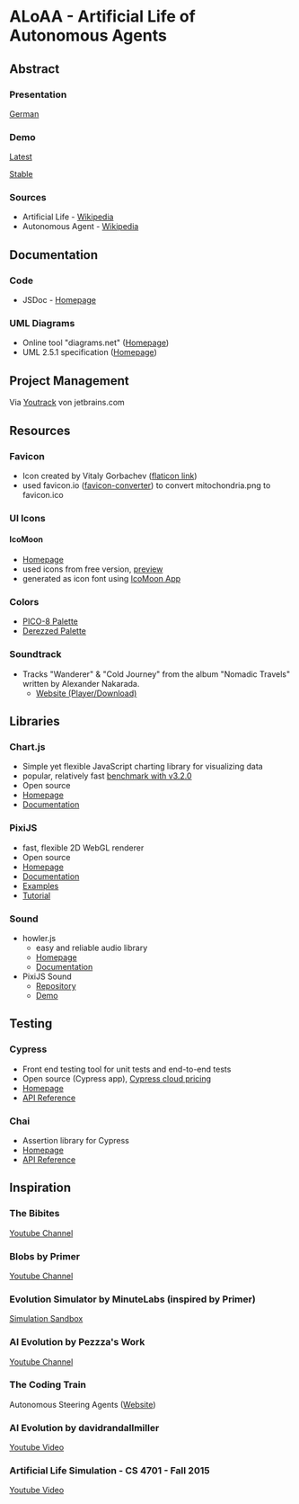 # ALoAA - Artificial Life of Autonomous Agents
## Abstract
### Presentation
[German](https://w0lf3n.github.io/ALoAA/docs/presentations/)
### Demo
[Latest](https://w0lf3n.github.io/ALoAA/dev/)

[Stable](https://w0lf3n.github.io/ALoAA/dist/)
### Sources
* Artificial Life - [Wikipedia](https://en.wikipedia.org/wiki/Artificial_life)
* Autonomous Agent - [Wikipedia](https://en.wikipedia.org/wiki/Autonomous_agent)
## Documentation
### Code
+ JSDoc - [Homepage](https://jsdoc.app/)
### UML Diagrams
* Online tool "diagrams.net" ([Homepage](https://app.diagrams.net/))
* UML 2.5.1 specification ([Homepage](https://www.omg.org/spec/UML/2.5.1))
## Project Management
Via [Youtrack](https://w0lf3n.youtrack.cloud) von jetbrains.com
## Resources
### Favicon
* Icon created by Vitaly Gorbachev ([flaticon link](https://www.flaticon.com/free-icons/mitochondria))
* used favicon.io ([favicon-converter](https://favicon.io/favicon-converter/)) to convert mitochondria.png to favicon.ico
### UI Icons
#### IcoMoon
* [Homepage](https://icomoon.io)
* used icons from free version, [preview](https://icomoon.io/#preview-free)
* generated as icon font using [IcoMoon App](https://icomoon.io/app/)
### Colors
* [PICO-8 Palette](https://lospec.com/palette-list/pico-8)
* [Derezzed Palette](https://lospec.com/palette-list/derezzed)
### Soundtrack
* Tracks "Wanderer" & "Cold Journey" from the album "Nomadic Travels" written by Alexander Nakarada.
  * [Website (Player/Download)](https://www.serpentsoundstudios.com/14-nomadic-travels)
## Libraries
### Chart.js
* Simple yet flexible JavaScript charting library for visualizing data
* popular, relatively fast [benchmark with v3.2.0](https://github.com/leeoniya/uPlot)
* Open source
* [Homepage](https://www.chartjs.org/)
* [Documentation](https://www.chartjs.org/docs/latest/)
### PixiJS
* fast, flexible 2D WebGL renderer
* Open source
* [Homepage](https://pixijs.com/)
* [Documentation](https://pixijs.download/dev/docs/index.html)
* [Examples](https://pixijs.io/examples/#/graphics/simple.js)
* [Tutorial](https://www.pixijselementals.com/)
### Sound
* howler.js
  * easy and reliable audio library
  * [Homepage](https://howlerjs.com/)
  * [Documentation](https://github.com/goldfire/howler.js#documentation)
* PixiJS Sound
  * [Repository](https://github.com/pixijs/sound)
  * [Demo](https://pixijs.io/sound/examples/demo.html)
## Testing
### Cypress
* Front end testing tool for unit tests and end-to-end tests
* Open source (Cypress app), [Cypress cloud pricing](https://www.cypress.io/pricing/)
* [Homepage](https://www.cypress.io/)
* [API Reference](https://docs.cypress.io/)
### Chai
* Assertion library for Cypress
* [Homepage](https://www.chaijs.com/)
* [API Reference](https://www.chaijs.com/api/)
## Inspiration
### The Bibites
[Youtube Channel](https://www.youtube.com/@TheBibitesDigitalLife/videos)
### Blobs by Primer
[Youtube Channel](https://www.youtube.com/@PrimerBlobs)
### Evolution Simulator by MinuteLabs (inspired by Primer)
[Simulation Sandbox](https://labs.minutelabs.io/evolution-simulator/)
### AI Evolution by Pezzza's Work
[Youtube Channel](https://www.youtube.com/@PezzzasWork/videos)
### The Coding Train
Autonomous Steering Agents ([Website](https://thecodingtrain.com/tracks/the-nature-of-code-2))
### AI Evolution by davidrandallmiller
[Youtube Video](https://www.youtube.com/watch?v=N3tRFayqVtk)
### Artificial Life Simulation - CS 4701 - Fall 2015
[Youtube Video](https://www.youtube.com/watch?v=Ux_zoMqT5mc)
